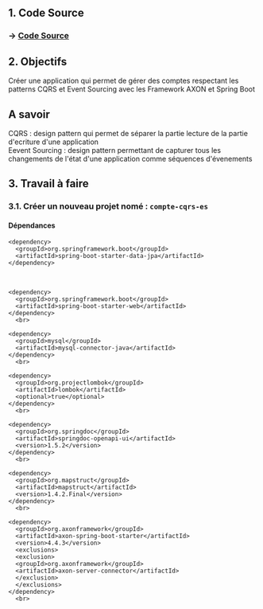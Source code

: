 ## 1. Code Source 
### -> [Code Source ](https://github.com/SAYOUJJIL/Event-Driven-Architecture-CQRS-and-Event-Sourcing.git)
## 2. Objectifs 
Créer une application qui permet de gérer des comptes respectant les patterns CQRS et Event Sourcing avec les Framework AXON et Spring Boot
## A savoir 
CQRS : design pattern qui permet de séparer la partie lecture de la partie d'ecriture d'une application <br>
Eevent Sourcing : design pattern permettant de capturer tous les changements de l'état d'une application comme séquences d'évenements
## 3. Travail à faire 
### 3.1. Créer un nouveau projet nomé : <code>compte-cqrs-es</code>
#### Dépendances 

    <dependency>
      <groupId>org.springframework.boot</groupId>
      <artifactId>spring-boot-starter-data-jpa</artifactId>
    </dependency>
   <br>
   
    <dependency>
      <groupId>org.springframework.boot</groupId>
      <artifactId>spring-boot-starter-web</artifactId>
    </dependency>
      <br>
      
    <dependency>
      <groupId>mysql</groupId>
      <artifactId>mysql-connector-java</artifactId>
    </dependency>
      <br>
      
    <dependency>
      <groupId>org.projectlombok</groupId>
      <artifactId>lombok</artifactId>
      <optional>true</optional>
    </dependency>
      <br>
      
    <dependency>
      <groupId>org.springdoc</groupId>
      <artifactId>springdoc-openapi-ui</artifactId>
      <version>1.5.2</version>
    </dependency>
      <br>
      
    <dependency>
      <groupId>org.mapstruct</groupId>
      <artifactId>mapstruct</artifactId>
      <version>1.4.2.Final</version>
    </dependency>
      <br>
      
    <dependency>
      <groupId>org.axonframework</groupId>
      <artifactId>axon-spring-boot-starter</artifactId>
      <version>4.4.3</version>
      <exclusions>
      <exclusion>
      <groupId>org.axonframework</groupId>
      <artifactId>axon-server-connector</artifactId>
      </exclusion>
      </exclusions>
    </dependency>
      <br>
      
    
